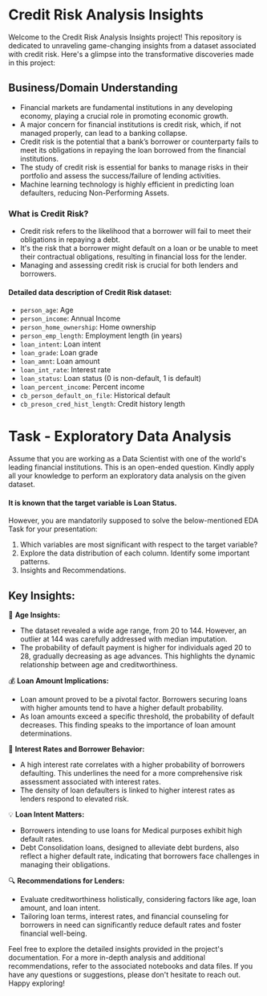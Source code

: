 # Credit Risk Analysis Insights

Welcome to the Credit Risk Analysis Insights project! This repository is dedicated to unraveling game-changing insights from a dataset associated with credit risk. Here's a glimpse into the transformative discoveries made in this project:

## Business/Domain Understanding

- Financial markets are fundamental institutions in any developing economy, playing a crucial role in promoting economic growth.
- A major concern for financial institutions is credit risk, which, if not managed properly, can lead to a banking collapse.
- Credit risk is the potential that a bank’s borrower or counterparty fails to meet its obligations in repaying the loan borrowed from the financial institutions.
- The study of credit risk is essential for banks to manage risks in their portfolio and assess the success/failure of lending activities.
- Machine learning technology is highly efficient in predicting loan defaulters, reducing Non-Performing Assets.

### What is Credit Risk?

- Credit risk refers to the likelihood that a borrower will fail to meet their obligations in repaying a debt.
- It's the risk that a borrower might default on a loan or be unable to meet their contractual obligations, resulting in financial loss for the lender.
- Managing and assessing credit risk is crucial for both lenders and borrowers.

#### Detailed data description of Credit Risk dataset:

- `person_age`: Age
- `person_income`: Annual Income
- `person_home_ownership`: Home ownership
- `person_emp_length`: Employment length (in years)
- `loan_intent`: Loan intent
- `loan_grade`: Loan grade
- `loan_amnt`: Loan amount
- `loan_int_rate`: Interest rate
- `loan_status`: Loan status (0 is non-default, 1 is default)
- `loan_percent_income`: Percent income
- `cb_person_default_on_file`: Historical default
- `cb_preson_cred_hist_length`: Credit history length

# Task - Exploratory Data Analysis

Assume that you are working as a Data Scientist with one of the world's leading financial institutions. This is an open-ended question. Kindly apply all your knowledge to perform an exploratory data analysis on the given dataset.

#### It is known that the target variable is Loan Status.

However, you are mandatorily supposed to solve the below-mentioned EDA Task for your presentation:

1. Which variables are most significant with respect to the target variable?
2. Explore the data distribution of each column. Identify some important patterns.
3. Insights and Recommendations.

## Key Insights:

🎯 **Age Insights:**
- The dataset revealed a wide age range, from 20 to 144. However, an outlier at 144 was carefully addressed with median imputation.
- The probability of default payment is higher for individuals aged 20 to 28, gradually decreasing as age advances. This highlights the dynamic relationship between age and creditworthiness.

💰 **Loan Amount Implications:**
- Loan amount proved to be a pivotal factor. Borrowers securing loans with higher amounts tend to have a higher default probability.
- As loan amounts exceed a specific threshold, the probability of default decreases. This finding speaks to the importance of loan amount determinations.

💸 **Interest Rates and Borrower Behavior:**
- A high interest rate correlates with a higher probability of borrowers defaulting. This underlines the need for a more comprehensive risk assessment associated with interest rates.
- The density of loan defaulters is linked to higher interest rates as lenders respond to elevated risk.

💡 **Loan Intent Matters:**
- Borrowers intending to use loans for Medical purposes exhibit high default rates.
- Debt Consolidation loans, designed to alleviate debt burdens, also reflect a higher default rate, indicating that borrowers face challenges in managing their obligations.

🔍 **Recommendations for Lenders:**
- Evaluate creditworthiness holistically, considering factors like age, loan amount, and loan intent.
- Tailoring loan terms, interest rates, and financial counseling for borrowers in need can significantly reduce default rates and foster financial well-being.

Feel free to explore the detailed insights provided in the project's documentation. For a more in-depth analysis and additional recommendations, refer to the associated notebooks and data files. If you have any questions or suggestions, please don't hesitate to reach out. Happy exploring!
